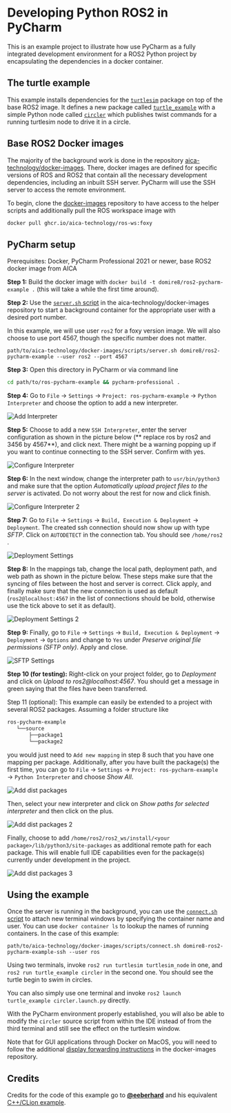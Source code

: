 # Developing Python ROS2 in PyCharm

This is an example project to illustrate how use PyCharm as a fully integrated development environment for a ROS2 Python
project by encapsulating the dependencies in a docker container.

## The turtle example

This example installs dependencies for the [`turtlesim`](http://wiki.ros.org/turtlesim) package on top of the base ROS2
image. It defines a new package called [`turtle_example`](./turtle_example) with a simple Python node
called [`circler`](./turtle_example/scripts/circler) which publishes twist commands for a running turtlesim node to
drive it in a circle.

## Base ROS2 Docker images

The majority of the background work is done in the
repository [aica-technology/docker-images](https://github.com/aica-technology/docker-images). There, docker images are
defined for specific versions of ROS and ROS2 that contain all the necessary development dependencies, including an
inbuilt SSH server. PyCharm will use the SSH server to access the remote environment.

To begin, clone the [docker-images](https://github.com/aica-technology/docker-images) repository to have access to the
helper scripts and additionally pull the ROS workspace image with

```bash
docker pull ghcr.io/aica-technology/ros-ws:foxy
```

## PyCharm setup

Prerequisites: Docker, PyCharm Professional 2021 or newer, base ROS2 docker image from AICA

**Step 1:** Build the docker image with `docker build -t domire8/ros2-pycharm-example .` (this will take a while the
first time around).

**Step 2:** Use the [`server.sh` script](https://github.com/aica-technology/docker-images/blob/master/scripts/server.sh)
in the aica-technology/docker-images repository to start a background container for the appropriate user with a desired
port number.

In this example, we will use user `ros2` for a foxy version image. We will also choose to use port 4567, though the
specific number does not matter.

```shell script
path/to/aica-technology/docker-images/scripts/server.sh domire8/ros2-pycharm-example --user ros2 --port 4567
```

**Step 3:** Open this directory in PyCharm or via command line

```bash
cd path/to/ros-pycharm-example && pycharm-professional .
```

**Step 4:** Go to `File` &rarr; `Settings` &rarr; `Project: ros-pycharm-example` &rarr; `Python Interpreter` and choose
the option to add a new interpreter.

![Add Interpreter](img/add_interpreter.png)

**Step 5:** Choose to add a new `SSH Interpreter`, enter the server configuration as shown in the picture below (**
replace ros by ros2 and 3456 by 4567**), and click next. There might be a warning popping up if you want to continue
connecting to the SSH server. Confirm with yes.

![Configure Interpreter](img/configure_interpreter.png)

**Step 6:** In the next window, change the interpreter path to `usr/bin/python3` and make sure that the option
*Automatically upload project files to the server* is activated. Do not worry about the rest for now and click finish.

![Configure Interpreter 2](img/configure_interpreter_2.png)

**Step 7:** Go to `File` &rarr; `Settings` &rarr; `Build, Execution & Deployment` &rarr; `Deployment`. The created ssh
connection should now show up with type *SFTP*. Click on `AUTODETECT` in the connection tab. You should see `/home/ros2`
.

![Deployment Settings](img/deployment_settings.png)

**Step 8:** In the mappings tab, change the local path, deployment path, and web path as shown in the picture below.
These steps make sure that the syncing of files between the host and server is correct. Click apply, and finally make
sure that the new connection is used as default (`ros2@localhost:4567` in the list of connections should be bold,
otherwise use the tick above to set it as default).

![Deployment Settings 2](img/deployment_settings_2.png)

**Step 9:** Finally, go to `File` &rarr; `Settings` &rarr; `Build, Execution & Deployment` &rarr; `Deployment`
&rarr; `Options` and change to `Yes` under *Preserve original file permissions (SFTP only)*. Apply and close.

![SFTP Settings](img/sftp_settings.png)

**Step 10 (for testing):** Right-click on your project folder, go to *Deployment* and click on
*Upload to ros2@localhost:4567*. You should get a message in green saying that the files have been transferred.

Step 11 (optional): This example can easily be extended to a project with several ROS2 packages. Assuming a folder
structure like

```bash
ros-pycharm-example
   └──source
       ├──package1
       └──package2
```

you would just need to `Add new mapping` in step 8 such that you have one mapping per package. Additionally, after you
have built the package(s) the first time, you can go to `File` &rarr; `Settings` &rarr; `Project: ros-pycharm-example`
&rarr; `Python Interpreter` and choose *Show All*.

![Add dist packages](img/add_dist_packages.png)

Then, select your new interpreter and click on *Show paths for selected interpreter* and then click on the plus.

![Add dist packages 2](img/add_dist_packages_2.png)

Finally, choose to add `/home/ros2/ros2_ws/install/<your package>/lib/python3/site-packages` as additional remote path
for each package. This will enable full IDE capabilities even for the package(s) currently under development in the
project.

![Add dist packages 3](img/add_dist_packages_3.png)

## Using the example

Once the server is running in the background, you can use
the [`connect.sh` script](https://github.com/aica-technology/docker-images/blob/master/scripts/connect.sh)
to attach new terminal windows by specifying the container name and user. You can use `docker container ls` to lookup
the names of running containers. In the case of this example:

```shell script
path/to/aica-technology/docker-images/scripts/connect.sh domire8-ros2-pycharm-example-ssh --user ros
```

Using two terminals, invoke `ros2 run turtlesim turtlesim_node` in one, and `ros2 run turtle_example circler` in the
second one. You should see the turtle begin to swim in circles.

You can also simply use one terminal and invoke `ros2 launch turtle_example circler.launch.py`
directly.

With the PyCharm environment properly established, you will also be able to modify the `circler` source script from
within the IDE instead of from the third terminal and still see the effect on the turtlesim window.

Note that for GUI applications through Docker on MacOS, you will need to follow the additional
[display forwarding instructions](https://github.com/aica-technology/docker-images#notes-on-x11-display-forwarding-for-mac)
in the docker-images repository.

## Credits

Credits for the code of this example go to **[@eeberhard](https://github.com/eeberhard)** and his
equivalent [C++/CLion example](https://github.com/eeberhard/ros-clion-example).
